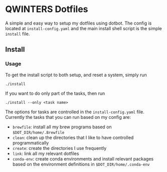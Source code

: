 # QWINTERS Dotfiles

A simple and easy way to setup my dotfiles using dotbot. The config is located
at `install-config.yaml` and the main install shell script is the simple
`install` file.

## Install

### Usage

To get the install script to both setup, and reset a system, simply run

```
./install
```

If you want to do only part of the tasks, then run

```
./install --only <task name>
```

The options for tasks are controlled in the `install-config.yaml` file.
Currently the tasks that you can run based on my config are:

- `brewfile`: install all my brew programs based on `$DOT_DIR/home/.Brewfile`
- `clean`: clean up the directories that I like to have controlled
  programmatically
- `create`: create the directories I use frequently
- `link`: link all my relevant dotfiles
- `conda-env`: create conda environments and install relevant packages based on
  the environment definitions in `$DOT_DIR/home/.conda-env`
